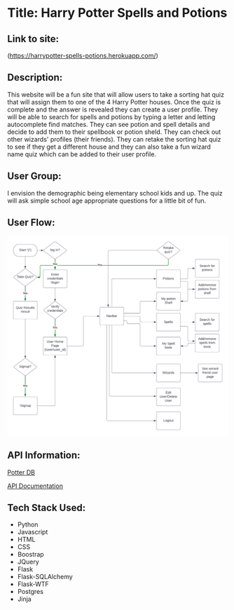 # Title: Harry Potter Spells and Potions

## Link to site: 
(https://harrypotter-spells-potions.herokuapp.com/)

## Description:
This website will be a fun site that will allow users to take a sorting hat quiz that will assign them to one of the 4 Harry Potter houses. Once the quiz is complete and the answer is revealed they can create a user profile. They will be able to search for spells and potions by typing a letter and letting autocomplete find matches. They can see potion and spell details and decide to add them to their spellbook or potion sheld. They can check out other wizards' profiles (their friends). They can retake the sorting hat quiz to see if they get a different house and they can also take a fun wizard name quiz which can be added to their user profile.
 
## User Group:
I envision the demographic being elementary school kids and up. The quiz will ask simple school age appropriate questions for a little bit of fun.  

## User Flow:
![User Flow](/static/for_read_me/userflows.png)


## API Information:
[Potter DB](https://potterdb.com/)

[API Documentation](https://docs.potterdb.com/)
 

## Tech Stack Used:
* Python
* Javascript
* HTML
* CSS
* Boostrap
* JQuery
* Flask
* Flask-SQLAlchemy
* Flask-WTF
* Postgres
* Jinja
